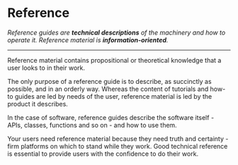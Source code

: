 Reference
=========

_Reference guides are **technical descriptions** of the machinery and how to
operate it. Reference material is **information-oriented**._

---

Reference material contains propositional or theoretical knowledge that a user
looks to in their work.

The only purpose of a reference guide is to describe, as succinctly as
possible, and in an orderly way. Whereas the content of tutorials and how-to
guides are led by needs of the user, reference material is led by the product
it describes.

In the case of software, reference guides describe the software itself - APIs,
classes, functions and so on - and how to use them.

Your users need reference material because they need truth and certainty - firm
platforms on which to stand while they work. Good technical reference is
essential to provide users with the confidence to do their work.

